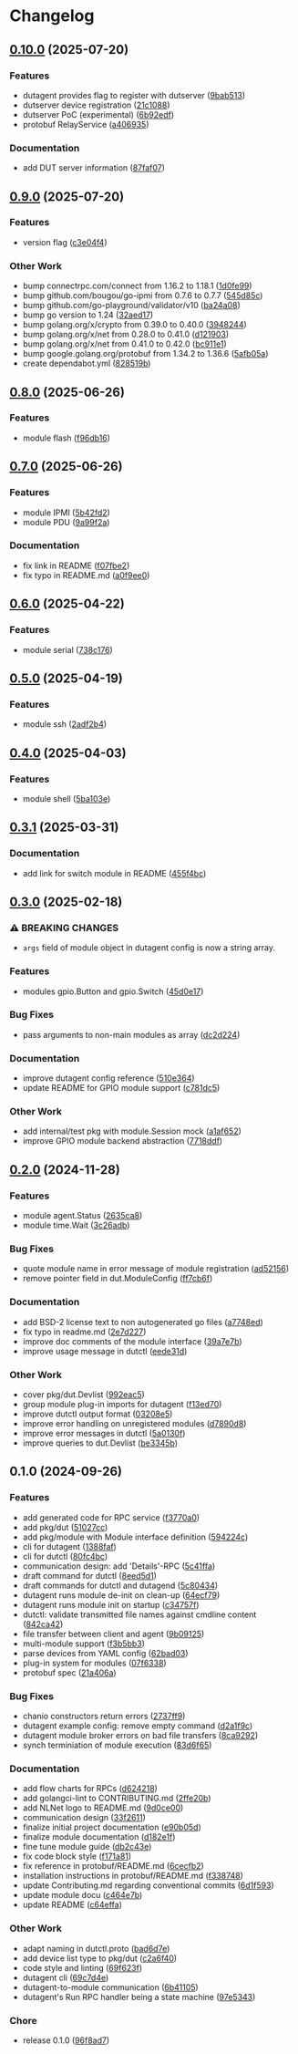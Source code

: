 # Changelog

## [0.10.0](https://github.com/BlindspotSoftware/dutctl/compare/v0.9.0...v0.10.0) (2025-07-20)


### Features

* dutagent provides flag to register with dutserver ([9bab513](https://github.com/BlindspotSoftware/dutctl/commit/9bab51376c634784a9b3622390ba50e4109734be))
* dutserver device registration ([21c1088](https://github.com/BlindspotSoftware/dutctl/commit/21c10882bf3d3539acc1bcc4cff00c79daa7999d))
* dutserver PoC (experimental) ([6b92edf](https://github.com/BlindspotSoftware/dutctl/commit/6b92edf468f480e70ba96e3690aa3d9f1b114fca))
* protobuf RelayService ([a406935](https://github.com/BlindspotSoftware/dutctl/commit/a40693505f9d01f4504d5ee66d9e862491a75aad))


### Documentation

* add DUT server information ([87faf07](https://github.com/BlindspotSoftware/dutctl/commit/87faf07d1c325c44b97e9fe29e5872f7ebeac6d0))

## [0.9.0](https://github.com/BlindspotSoftware/dutctl/compare/v0.8.0...v0.9.0) (2025-07-20)


### Features

* version flag ([c3e04f4](https://github.com/BlindspotSoftware/dutctl/commit/c3e04f40ed993c30dd473230f085475f5cc80282))


### Other Work

* bump connectrpc.com/connect from 1.16.2 to 1.18.1 ([1d0fe99](https://github.com/BlindspotSoftware/dutctl/commit/1d0fe997e550b552a31a554910fca440163638b1))
* bump github.com/bougou/go-ipmi from 0.7.6 to 0.7.7 ([545d85c](https://github.com/BlindspotSoftware/dutctl/commit/545d85c1653bf784925634b7a7596f5b3129fb94))
* bump github.com/go-playground/validator/v10 ([ba24a08](https://github.com/BlindspotSoftware/dutctl/commit/ba24a0811cd26bd1531d7b88addd375ed8c44a4e))
* bump go version to 1.24 ([32aed17](https://github.com/BlindspotSoftware/dutctl/commit/32aed176c8ada72faa160dc5fcd245d13c9b5fdb))
* bump golang.org/x/crypto from 0.39.0 to 0.40.0 ([3948244](https://github.com/BlindspotSoftware/dutctl/commit/3948244842553cec38099cc9b64802a0af6f5b27))
* bump golang.org/x/net from 0.28.0 to 0.41.0 ([d121903](https://github.com/BlindspotSoftware/dutctl/commit/d121903dab7fc62f27bfab87c8efec6d446fbbab))
* bump golang.org/x/net from 0.41.0 to 0.42.0 ([bc911e1](https://github.com/BlindspotSoftware/dutctl/commit/bc911e128badbfe4f8eb033450a530dfc41de864))
* bump google.golang.org/protobuf from 1.34.2 to 1.36.6 ([5afb05a](https://github.com/BlindspotSoftware/dutctl/commit/5afb05ad2010756cf45840e10d6f4a09a1d71f34))
* create dependabot.yml ([828519b](https://github.com/BlindspotSoftware/dutctl/commit/828519be937a8e1b73976dfd1f6d8edf00a3e046))

## [0.8.0](https://github.com/BlindspotSoftware/dutctl/compare/v0.7.0...v0.8.0) (2025-06-26)


### Features

* module flash ([f96db16](https://github.com/BlindspotSoftware/dutctl/commit/f96db1691387e092ccc6e236cba85e3e2a5ac797))

## [0.7.0](https://github.com/BlindspotSoftware/dutctl/compare/v0.6.0...v0.7.0) (2025-06-26)


### Features

* module IPMI ([5b42fd2](https://github.com/BlindspotSoftware/dutctl/commit/5b42fd290880f6fd6e578143a4f524eb0d3ae3d7))
* module PDU ([9a99f2a](https://github.com/BlindspotSoftware/dutctl/commit/9a99f2a04b0299058be969be41c95d71f8ac8d37))


### Documentation

* fix link in README ([f07fbe2](https://github.com/BlindspotSoftware/dutctl/commit/f07fbe2c27a5e48a0915d6c8f0ab4a14e41560a8))
* fix typo in README.md ([a0f9ee0](https://github.com/BlindspotSoftware/dutctl/commit/a0f9ee0d6a569110953c23ced4c21a190cb60844))

## [0.6.0](https://github.com/BlindspotSoftware/dutctl/compare/v0.5.0...v0.6.0) (2025-04-22)


### Features

* module serial ([738c176](https://github.com/BlindspotSoftware/dutctl/commit/738c176840cb8dd6b95935b75b3f12b85149161b))

## [0.5.0](https://github.com/BlindspotSoftware/dutctl/compare/v0.4.0...v0.5.0) (2025-04-19)


### Features

* module ssh ([2adf2b4](https://github.com/BlindspotSoftware/dutctl/commit/2adf2b40bd5f528de78884cd5f05bf4917e485ac))

## [0.4.0](https://github.com/BlindspotSoftware/dutctl/compare/v0.3.1...v0.4.0) (2025-04-03)


### Features

* module shell ([5ba103e](https://github.com/BlindspotSoftware/dutctl/commit/5ba103e0f9fb1e7f5666ea9e6143e7fb10f305ae))

## [0.3.1](https://github.com/BlindspotSoftware/dutctl/compare/v0.3.0...v0.3.1) (2025-03-31)


### Documentation

* add link for switch module in README ([455f4bc](https://github.com/BlindspotSoftware/dutctl/commit/455f4bc080f4069cb43c389bb196ea4b07366779))

## [0.3.0](https://github.com/BlindspotSoftware/dutctl/compare/v0.2.0...v0.3.0) (2025-02-18)


### ⚠ BREAKING CHANGES

* `args` field of module object in dutagent config is now a string array.

### Features

* modules gpio.Button and gpio.Switch ([45d0e17](https://github.com/BlindspotSoftware/dutctl/commit/45d0e1707a00f60bf5f02162c7d7f15c04985679))


### Bug Fixes

* pass arguments to non-main modules as array ([dc2d224](https://github.com/BlindspotSoftware/dutctl/commit/dc2d224f5014cec742dbb207742121fcbc6eab84))


### Documentation

* improve dutagent config reference ([510e364](https://github.com/BlindspotSoftware/dutctl/commit/510e3646aa65e012ca12cfe457120ee1a68da6c0))
* update README for GPIO module support ([c781dc5](https://github.com/BlindspotSoftware/dutctl/commit/c781dc50e16c86bcfff910e5942164f6e8ecdb12))


### Other Work

* add internal/test pkg with module.Session mock ([a1af652](https://github.com/BlindspotSoftware/dutctl/commit/a1af652acec26a5147bdc248ed11578ae9278825))
* improve GPIO module backend abstraction ([7718ddf](https://github.com/BlindspotSoftware/dutctl/commit/7718ddff467e889c2e16b959e3b676172ee8ce55))

## [0.2.0](https://github.com/BlindspotSoftware/dutctl/compare/v0.1.0...v0.2.0) (2024-11-28)


### Features

* module agent.Status ([2635ca8](https://github.com/BlindspotSoftware/dutctl/commit/2635ca871c33a5a794b5c6161a8aaa17e099e212))
* module time.Wait ([3c26adb](https://github.com/BlindspotSoftware/dutctl/commit/3c26adb00086366b7ac9267ba6b76fc7cec01a1e))


### Bug Fixes

* quote module name in error message of module registration ([ad52156](https://github.com/BlindspotSoftware/dutctl/commit/ad521569755115b3af3bf165346d301a094181a9))
* remove pointer field in dut.ModuleConfig ([ff7cb6f](https://github.com/BlindspotSoftware/dutctl/commit/ff7cb6f4efe6ef586ab1d5a45d50f22fa66fbfab))


### Documentation

* add BSD-2 license text to non autogenerated go files ([a7748ed](https://github.com/BlindspotSoftware/dutctl/commit/a7748ed6ac749c5b73524266f65dc7ee3efb9492))
* fix typo in readme.md ([2e7d227](https://github.com/BlindspotSoftware/dutctl/commit/2e7d22797e04fc6376254e88584e065f1a956130))
* improve doc comments of the module interface ([39a7e7b](https://github.com/BlindspotSoftware/dutctl/commit/39a7e7b8d89d82400277b67368f5efda2b5133c9))
* improve usage message in dutctl ([eede31d](https://github.com/BlindspotSoftware/dutctl/commit/eede31ddcde939cde64cd45722cf4efbba460848))


### Other Work

* cover pkg/dut.Devlist ([992eac5](https://github.com/BlindspotSoftware/dutctl/commit/992eac50d323bb4a68155eae477a63663ba6e8fd))
* group module plug-in imports for dutagent ([f13ed70](https://github.com/BlindspotSoftware/dutctl/commit/f13ed70350ea43ff5eeb99c0875461e3b8b479b5))
* improve dutctl output format ([03208e5](https://github.com/BlindspotSoftware/dutctl/commit/03208e58dce96f084ef7f433a6716734dc874875))
* improve error handling on unregistered modules ([d7890d8](https://github.com/BlindspotSoftware/dutctl/commit/d7890d89260a0e5d716f1f354709262faeacf870))
* improve error messages in dutctl ([5a0130f](https://github.com/BlindspotSoftware/dutctl/commit/5a0130fad402f6e7248b94a7b06d2f4597869b42))
* improve queries to dut.Devlist ([be3345b](https://github.com/BlindspotSoftware/dutctl/commit/be3345b824b7ece558670a0976b5adddbbe6b07c))

## 0.1.0 (2024-09-26)


### Features

* add generated code for RPC service ([f3770a0](https://github.com/BlindspotSoftware/dutctl/commit/f3770a0199cbbfce477192c33995d659f0e9d562))
* add pkg/dut ([51027cc](https://github.com/BlindspotSoftware/dutctl/commit/51027ccb5d5471462afead94349a259a0cef72b9))
* add pkg/module with Module interface definition ([594224c](https://github.com/BlindspotSoftware/dutctl/commit/594224ce621fb2145f523975ccd47f29df3143ef))
* cli for dutagent ([1388faf](https://github.com/BlindspotSoftware/dutctl/commit/1388faf88d96cff39f3bb90caec0d9c505675b69))
* cli for dutctl ([80fc4bc](https://github.com/BlindspotSoftware/dutctl/commit/80fc4bc4022ab99a3338b5e0d8dde1bbfe5c8ceb))
* communication design: add 'Details'-RPC ([5c41ffa](https://github.com/BlindspotSoftware/dutctl/commit/5c41ffa32a927ef107d9f2080a38d4f1f2c0a879))
* draft command for dutctl ([8eed5d1](https://github.com/BlindspotSoftware/dutctl/commit/8eed5d176baf860abddc08b135c62cab20c4b545))
* draft commands for dutctl and dutagend ([5c80434](https://github.com/BlindspotSoftware/dutctl/commit/5c80434483ed619902b594793594af7adc6d219f))
* dutagent runs module de-init on clean-up ([64ecf79](https://github.com/BlindspotSoftware/dutctl/commit/64ecf79af24740c0e87ea04c12c86b6663786192))
* dutagent runs module init on startup ([c34757f](https://github.com/BlindspotSoftware/dutctl/commit/c34757f417935d145c5b4316c1d4cbefa8e87af8))
* dutctl: validate transmitted file names against cmdline content ([842ca42](https://github.com/BlindspotSoftware/dutctl/commit/842ca427dc7acf171e9f9e4c57da4561653e7044))
* file transfer between client and agent ([9b09125](https://github.com/BlindspotSoftware/dutctl/commit/9b0912557c09bff9e6aa9c63423aca0c746ec34c))
* multi-module support ([f3b5bb3](https://github.com/BlindspotSoftware/dutctl/commit/f3b5bb31679fcea294fc7b062c5b0c498b16987e))
* parse devices from YAML config ([62bad03](https://github.com/BlindspotSoftware/dutctl/commit/62bad0364c7f864aaf64bba51f902285dfc89b24))
* plug-in system for modules ([07f6338](https://github.com/BlindspotSoftware/dutctl/commit/07f6338c8daf5fac55fb9fe2ebcb9cfa94cfc663))
* protobuf spec ([21a406a](https://github.com/BlindspotSoftware/dutctl/commit/21a406ae0cfd0598a848d167e3b0ceadb36b8cdc))


### Bug Fixes

* chanio constructors return errors ([2737ff9](https://github.com/BlindspotSoftware/dutctl/commit/2737ff93f36ca1ea4a15f9ee8c40465eb3e72f88))
* dutagent example config: remove empty command ([d2a1f9c](https://github.com/BlindspotSoftware/dutctl/commit/d2a1f9ca20d5af8ce4a8925f8e8a8e4c740e89d3))
* dutagent module broker errors on bad file transfers ([8ca9292](https://github.com/BlindspotSoftware/dutctl/commit/8ca92925e0b9617cf0e95186cc87fcf5ac3730dd))
* synch terminiation of module execution ([83d6f65](https://github.com/BlindspotSoftware/dutctl/commit/83d6f6529f0ee673727581f0ed4d14cdbd5450ec))


### Documentation

* add flow charts for RPCs ([d624218](https://github.com/BlindspotSoftware/dutctl/commit/d6242183204273d06e150bc7fe55064f4f3bbf14))
* add golangci-lint to CONTRIBUTING.md ([2ffe20b](https://github.com/BlindspotSoftware/dutctl/commit/2ffe20bae7aafec751a12058c12e04cebe02f770))
* add NLNet logo to README.md ([9d0ce00](https://github.com/BlindspotSoftware/dutctl/commit/9d0ce006a4461fad434c0d3fb4861c16ed01e447))
* communication design ([33f2611](https://github.com/BlindspotSoftware/dutctl/commit/33f26114bd2edb0e641cf2f34825667a4f18e60d))
* finalize initial project documentation ([e90b05d](https://github.com/BlindspotSoftware/dutctl/commit/e90b05d7245ddb98ad41cbab2fac3f0d0d6c3c93))
* finalize module documentation ([d182e1f](https://github.com/BlindspotSoftware/dutctl/commit/d182e1fa84a44368cfc79e607a6937a7db0e3bfa))
* fine tune module guide ([db2c43e](https://github.com/BlindspotSoftware/dutctl/commit/db2c43ef97c4e006a5f761892c9c89f3400f662c))
* fix code block style ([f171a81](https://github.com/BlindspotSoftware/dutctl/commit/f171a81d782ff1e15a23f3428145d60aac05707a))
* fix reference in protobuf/README.md ([6cecfb2](https://github.com/BlindspotSoftware/dutctl/commit/6cecfb204258225898297d4695e7d22c3d53b14d))
* installation instructions in protobuf/README.md ([f338748](https://github.com/BlindspotSoftware/dutctl/commit/f338748f1ef0ae25c56da072a48e976e607aed56))
* update Contributing.md regarding conventional commits ([6d1f593](https://github.com/BlindspotSoftware/dutctl/commit/6d1f59345cd1927a0f7e56edbcd300e776b4ad13))
* update module docu ([c464e7b](https://github.com/BlindspotSoftware/dutctl/commit/c464e7b8b30d3a893c0c4977e0099d4589d9961a))
* update README ([c64effa](https://github.com/BlindspotSoftware/dutctl/commit/c64effa173aaa9a634b186f8f8a938b407504c88))


### Other Work

* adapt naming in dutctl.proto ([bad6d7e](https://github.com/BlindspotSoftware/dutctl/commit/bad6d7ec94ff3b023856fd174287b6563d314a52))
* add device list type to pkg/dut ([c2a6f40](https://github.com/BlindspotSoftware/dutctl/commit/c2a6f4021822de9e7b0424c68c4b5a997edab433))
* code style and linting ([69f623f](https://github.com/BlindspotSoftware/dutctl/commit/69f623f108d75ae231a56ca01a96090a34d10049))
* dutagent cli ([69c7d4e](https://github.com/BlindspotSoftware/dutctl/commit/69c7d4e129c1f78c09151cde9c6d4318f6811cc7))
* dutagent-to-module communication ([6b41105](https://github.com/BlindspotSoftware/dutctl/commit/6b4110525cb802d697fb60a1efafa49aa73067b8))
* dutagent's Run RPC handler being a state machine ([97e5343](https://github.com/BlindspotSoftware/dutctl/commit/97e5343206a359dbbd79970a45f74cfecd7bf680))


### Chore

* release 0.1.0 ([96f8ad7](https://github.com/BlindspotSoftware/dutctl/commit/96f8ad7e92b252f4ba5a567ea0fc7bad0ce3e7a4))

